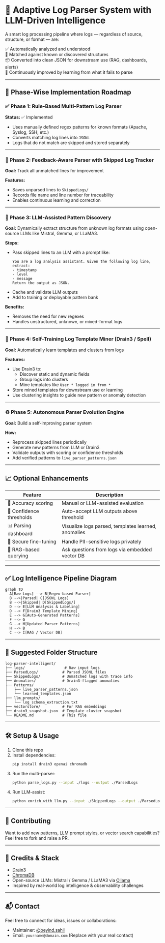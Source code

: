 # 🧭 Adaptive Log Parser System with LLM-Driven Intelligence

A smart log processing pipeline where logs — regardless of source, structure, or format — are:

✅ Automatically analyzed and understood  
🧠 Matched against known or discovered structures  
📦 Converted into clean JSON for downstream use (RAG, dashboards, alerts)  
🔁 Continuously improved by learning from what it fails to parse  

---

## 🚀 Phase-Wise Implementation Roadmap

### ✅ Phase 1: Rule-Based Multi-Pattern Log Parser

**Status:** ✅ Implemented

- Uses manually defined regex patterns for known formats (Apache, Syslog, SSH, etc.)
- Converts matching log lines into `JSONL`
- Logs that do not match are skipped and stored separately

---

### 🔄 Phase 2: Feedback-Aware Parser with Skipped Log Tracker

**Goal:** Track all unmatched lines for improvement

**Features:**
- Saves unparsed lines to `SkippedLogs/`
- Records file name and line number for traceability
- Enables continuous learning and correction

---

### 🧠 Phase 3: LLM-Assisted Pattern Discovery

**Goal:** Dynamically extract structure from unknown log formats using open-source LLMs like Mistral, Gemma, or LLaMA3.

**Steps:**
- Pass skipped lines to an LLM with a prompt like:
  ```
  You are a log analysis assistant. Given the following log line, extract:
  - timestamp
  - level
  - message
  Return the output as JSON.
  ```
- Cache and validate LLM outputs
- Add to training or deployable pattern bank

**Benefits:**
- Removes the need for new regexes
- Handles unstructured, unknown, or mixed-format logs

---

### 🧬 Phase 4: Self-Training Log Template Miner (Drain3 / Spell)

**Goal:** Automatically learn templates and clusters from logs

**Features:**
- Use Drain3 to:
  - Discover static and dynamic fields
  - Group logs into clusters
  - Mine templates like `User * logged in from *`
- Store mined templates for downstream use or learning
- Use clustering insights to guide new pattern or anomaly detection

---

### ♻️ Phase 5: Autonomous Parser Evolution Engine

**Goal:** Build a self-improving parser system

**How:**
- Reprocess skipped lines periodically
- Generate new patterns from LLM or Drain3
- Validate outputs with scoring or confidence thresholds
- Add verified patterns to `live_parser_patterns.json`

---

## 📈 Optional Enhancements

| Feature                        | Description |
|-------------------------------|-------------|
| 🧪 Accuracy scoring            | Manual or LLM-assisted evaluation |
| 🧠 Confidence thresholds       | Auto-accept LLM outputs above threshold |
| 📊 Parsing dashboard           | Visualize logs parsed, templates learned, anomalies |
| 🔐 Secure fine-tuning          | Handle PII-sensitive logs privately |
| 💬 RAG-based querying          | Ask questions from logs via embedded vector DB |

---

## ✅ Log Intelligence Pipeline Diagram

```mermaid
graph TD
  A[Raw Logs] --> B[Regex-based Parser]
  B -->|Parsed| C[JSONL Logs]
  B -->|Skipped| D[SkippedLogs/]
  D --> E[LLM Analysis & Labeling]
  D --> F[Drain3 Template Mining]
  E --> G[Auto-Generated Patterns]
  F --> G
  G --> H[Updated Parser Patterns]
  H --> B
  C --> I[RAG / Vector DB]
```

---

## 📁 Suggested Folder Structure

```
log-parser-intelligent/
├── logs/                  # Raw input logs
├── ParsedLogs/           # Parsed JSONL files
├── SkippedLogs/          # Unmatched logs with trace info
├── Anomalies/            # Drain3-flagged anomalies
├── Patterns/
│   ├── live_parser_patterns.json
│   └── learned_templates.json
├── llm_prompts/
│   └── log_schema_extraction.txt
├── vectorstore/          # For RAG embeddings
├── drain3_snapshot.json  # Template cluster snapshot
└── README.md             # This file
```

---

## 🛠️ Setup & Usage

1. Clone this repo  
2. Install dependencies:
   ```bash
   pip install drain3 openai chromadb
   ```
3. Run the multi-parser:
   ```bash
   python parse_logs.py --input ./logs --output ./ParsedLogs
   ```
4. Run LLM-assist:
   ```bash
   python enrich_with_llm.py --input ./SkippedLogs --output ./ParsedLogs
   ```

---

## 🙋 Contributing

Want to add new patterns, LLM prompt styles, or vector search capabilities?  
Feel free to fork and raise a PR.

---

## 🧠 Credits & Stack

- [Drain3](https://github.com/logpai/drain3)
- [ChromaDB](https://www.trychroma.com/)
- Open-source LLMs: Mistral / Gemma / LLaMA3 via [Ollama](https://ollama.com/)
- Inspired by real-world log intelligence & observability challenges

---

## 📬 Contact

Feel free to connect for ideas, issues or collaborations:
- Maintainer: [@beyind.sahil](https://instagram.com/beyind.sahil)
- Email: `yourname@domain.com` (Replace with your real contact)
